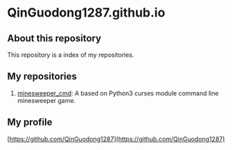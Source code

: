 # QinGuodong1287.github.io
## About this repository
This repository is a index of my repositories.
## My repositories
1. [minesweeper_cmd](https://github.com/QinGuodong1287/minesweeper_cmd): A based on Python3 curses module command line minesweeper game.
## My profile
[https://github.com/QinGuodong1287](https://github.com/QinGuodong1287)
